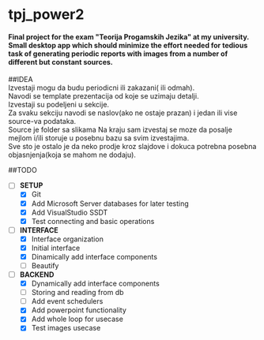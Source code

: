 # tpj_power2

#### Final project for the exam "Teorija Progamskih Jezika" at my university. Small desktop app which should minimize the effort needed for tedious task of generating periodic reports with images from a number of different but constant sources.

##IDEA  
Izvestaji mogu da budu periodicni ili zakazani( ili odmah).  
Navodi se template prezentacija od koje se uzimaju detalji.  
Izvestaji su podeljeni u sekcije.  
Za svaku sekciju navodi se naslov(ako ne ostaje prazan) i jedan ili vise source-va podataka.  
Source je folder sa slikama
Na kraju sam izvestaj se moze da posalje mejlom i/ili storuje u posebnu bazu sa svim izvestajima.  
Sve sto je ostalo je da neko prodje kroz slajdove i dokuca potrebna posebna objasnjenja(koja se mahom ne dodaju).  

##TODO  
  - [ ] __SETUP__  
    - [x] Git  
    - [x] Add Microsoft Server databases for later testing  
    - [x] Add VisualStudio SSDT  
    - [x] Test connecting and basic operations  
  - [ ] __INTERFACE__  
    - [x] Interface organization  
    - [x] Initial interface  
    - [x] Dinamically add interface components
    - [ ] Beautify  
  - [ ] __BACKEND__  
    - [x] Dynamically add interface components  
    - [ ] Storing and reading from db
    - [ ] Add event schedulers  
    - [x] Add powerpoint functionality  
    - [x] Add whole loop for usecase  
    - [x] Test images usecase  
